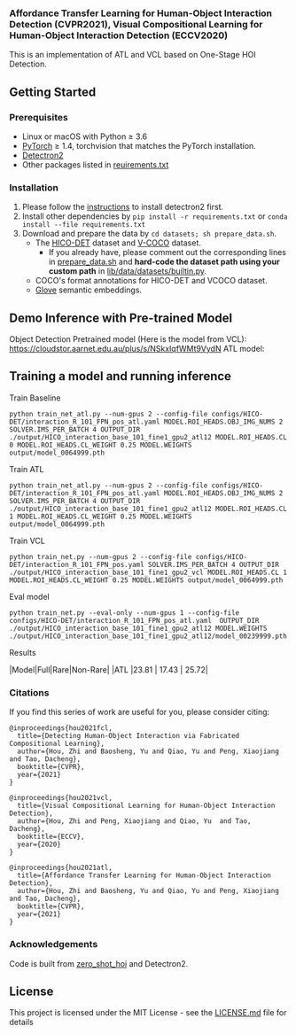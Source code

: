 ### Affordance Transfer Learning for Human-Object Interaction Detection (CVPR2021), Visual Compositional Learning for Human-Object Interaction Detection (ECCV2020)

This is an implementation of ATL and VCL based on One-Stage HOI Detection.

## Getting Started


### Prerequisites

- Linux or macOS with Python ≥ 3.6
- [PyTorch](https://pytorch.org) ≥ 1.4, torchvision that matches the PyTorch installation.
- [Detectron2](https://github.com/facebookresearch/detectron2)
- Other packages listed in [reuirements.txt](./requirements.txt)

### Installation

1. Please follow the [instructions](https://github.com/facebookresearch/detectron2/blob/master/INSTALL.md) to install detectron2 first.
2. Install other dependencies by `pip install -r requirements.txt` or `conda install --file requirements.txt`
3. Download and prepare the data by `cd datasets; sh prepare_data.sh`.
    - The [HICO-DET](http://www-personal.umich.edu/~ywchao/hico/) dataset and [V-COCO](https://github.com/s-gupta/v-coco) dataset.
      - If you already have, please comment out the corresponding lines in [prepare_data.sh](./prepare_data.sh) and **hard-code the dataset path using your custom path** in [lib/data/datasets/builtin.py](./lib/data/datasets/builtin.py).
    - COCO's format annotations for HICO-DET and VCOCO dataset.
    - [Glove](https://nlp.stanford.edu/projects/glove/) semantic embeddings.

## Demo Inference with Pre-trained Model

Object Detection Pretrained model (Here is the model from VCL): https://cloudstor.aarnet.edu.au/plus/s/NSkxIqfWMt9VydN
ATL model: 

## Training a model and running inference

Train Baseline

```
python train_net_atl.py --num-gpus 2 --config-file configs/HICO-DET/interaction_R_101_FPN_pos_atl.yaml MODEL.ROI_HEADS.OBJ_IMG_NUMS 2 SOLVER.IMS_PER_BATCH 4 OUTPUT_DIR ./output/HICO_interaction_base_101_fine1_gpu2_atl12 MODEL.ROI_HEADS.CL 0 MODEL.ROI_HEADS.CL_WEIGHT 0.25 MODEL.WEIGHTS output/model_0064999.pth
```

Train ATL

```
python train_net_atl.py --num-gpus 2 --config-file configs/HICO-DET/interaction_R_101_FPN_pos_atl.yaml MODEL.ROI_HEADS.OBJ_IMG_NUMS 2 SOLVER.IMS_PER_BATCH 4 OUTPUT_DIR ./output/HICO_interaction_base_101_fine1_gpu2_atl12 MODEL.ROI_HEADS.CL 1 MODEL.ROI_HEADS.CL_WEIGHT 0.25 MODEL.WEIGHTS output/model_0064999.pth
```

Train VCL

```
python train_net.py --num-gpus 2 --config-file configs/HICO-DET/interaction_R_101_FPN_pos.yaml SOLVER.IMS_PER_BATCH 4 OUTPUT_DIR ./output/HICO_interaction_base_101_fine1_gpu2_vcl MODEL.ROI_HEADS.CL 1 MODEL.ROI_HEADS.CL_WEIGHT 0.25 MODEL.WEIGHTS output/model_0064999.pth
```

Eval model
```
python train_net.py --eval-only --num-gpus 1 --config-file configs/HICO-DET/interaction_R_101_FPN_pos_atl.yaml  OUTPUT_DIR ./output/HICO_interaction_base_101_fine1_gpu2_atl12 MODEL.WEIGHTS ./output/HICO_interaction_base_101_fine1_gpu2_atl12/model_00239999.pth
```

Results

|Model|Full|Rare|Non-Rare|
|ATL |23.81 | 17.43 | 25.72|
 
### Citations
If you find this series of work are useful for you, please consider citing:

```
@inproceedings{hou2021fcl,
  title={Detecting Human-Object Interaction via Fabricated Compositional Learning},
  author={Hou, Zhi and Baosheng, Yu and Qiao, Yu and Peng, Xiaojiang and Tao, Dacheng},
  booktitle={CVPR},
  year={2021}
}
```

```
@inproceedings{hou2021vcl,
  title={Visual Compositional Learning for Human-Object Interaction Detection},
  author={Hou, Zhi and Peng, Xiaojiang and Qiao, Yu  and Tao, Dacheng},
  booktitle={ECCV},
  year={2020}
}
```

```
@inproceedings{hou2021atl,
  title={Affordance Transfer Learning for Human-Object Interaction Detection},
  author={Hou, Zhi and Baosheng, Yu and Qiao, Yu and Peng, Xiaojiang and Tao, Dacheng},
  booktitle={CVPR},
  year={2021}
}
```

### Acknowledgements

Code is built from [zero_shot_hoi](https://github.com/scwangdyd/zero_shot_hoi) and Detectron2.

## License

This project is licensed under the MIT License - see the [LICENSE.md](LICENSE.md) file for details
